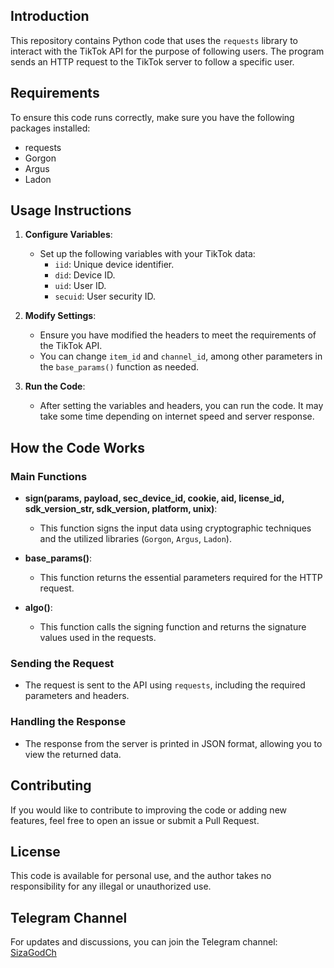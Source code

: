 ## Introduction

This repository contains Python code that uses the `requests` library to interact with the TikTok API for the purpose of following users. The program sends an HTTP request to the TikTok server to follow a specific user.
 
## Requirements

To ensure this code runs correctly, make sure you have the following packages installed: 

- requests  
- Gorgon 
- Argus
- Ladon 


## Usage Instructions

1. **Configure Variables**:
   - Set up the following variables with your TikTok data:
     - `iid`: Unique device identifier.
     - `did`: Device ID.
     - `uid`: User ID.
     - `secuid`: User security ID.

2. **Modify Settings**:
   - Ensure you have modified the headers to meet the requirements of the TikTok API.
   - You can change `item_id` and `channel_id`, among other parameters in the `base_params()` function as needed.

3. **Run the Code**:
   - After setting the variables and headers, you can run the code. It may take some time depending on internet speed and server response.

## How the Code Works

### Main Functions

- **sign(params, payload, sec_device_id, cookie, aid, license_id, sdk_version_str, sdk_version, platform, unix)**:
  - This function signs the input data using cryptographic techniques and the utilized libraries (`Gorgon`, `Argus`, `Ladon`).

- **base_params()**:
  - This function returns the essential parameters required for the HTTP request.

- **algo()**:
  - This function calls the signing function and returns the signature values used in the requests.

### Sending the Request

- The request is sent to the API using `requests`, including the required parameters and headers.

### Handling the Response

- The response from the server is printed in JSON format, allowing you to view the returned data.

## Contributing

If you would like to contribute to improving the code or adding new features, feel free to open an issue or submit a Pull Request.

## License

This code is available for personal use, and the author takes no responsibility for any illegal or unauthorized use.

## Telegram Channel

For updates and discussions, you can join the Telegram channel: [SizaGodCh](https://t.me/SizaGodCh)
